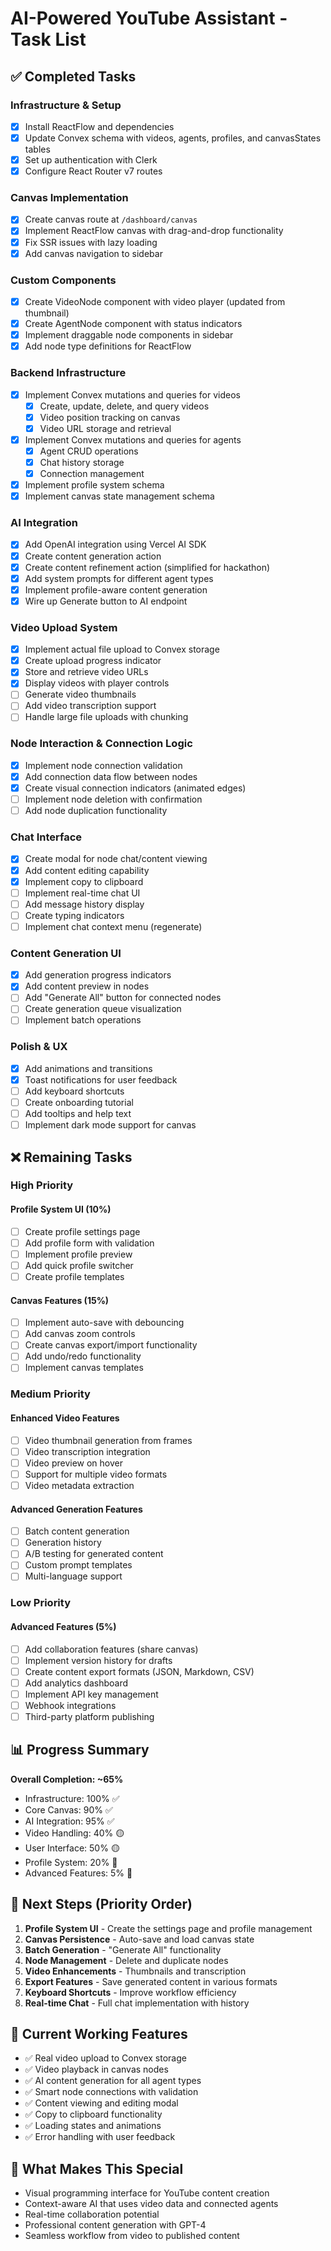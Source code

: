 # AI-Powered YouTube Assistant - Task List

## ✅ Completed Tasks

### Infrastructure & Setup
- [x] Install ReactFlow and dependencies
- [x] Update Convex schema with videos, agents, profiles, and canvasStates tables
- [x] Set up authentication with Clerk
- [x] Configure React Router v7 routes

### Canvas Implementation
- [x] Create canvas route at `/dashboard/canvas`
- [x] Implement ReactFlow canvas with drag-and-drop functionality
- [x] Fix SSR issues with lazy loading
- [x] Add canvas navigation to sidebar

### Custom Components
- [x] Create VideoNode component with video player (updated from thumbnail)
- [x] Create AgentNode component with status indicators
- [x] Implement draggable node components in sidebar
- [x] Add node type definitions for ReactFlow

### Backend Infrastructure
- [x] Implement Convex mutations and queries for videos
  - [x] Create, update, delete, and query videos
  - [x] Video position tracking on canvas
  - [x] Video URL storage and retrieval
- [x] Implement Convex mutations and queries for agents
  - [x] Agent CRUD operations
  - [x] Chat history storage
  - [x] Connection management
- [x] Implement profile system schema
- [x] Implement canvas state management schema

### AI Integration
- [x] Add OpenAI integration using Vercel AI SDK
- [x] Create content generation action
- [x] Create content refinement action (simplified for hackathon)
- [x] Add system prompts for different agent types
- [x] Implement profile-aware content generation
- [x] Wire up Generate button to AI endpoint

### Video Upload System
- [x] Implement actual file upload to Convex storage
- [x] Create upload progress indicator
- [x] Store and retrieve video URLs
- [x] Display videos with player controls
- [ ] Generate video thumbnails
- [ ] Add video transcription support
- [ ] Handle large file uploads with chunking

### Node Interaction & Connection Logic
- [x] Implement node connection validation
- [x] Add connection data flow between nodes
- [x] Create visual connection indicators (animated edges)
- [ ] Implement node deletion with confirmation
- [ ] Add node duplication functionality

### Chat Interface
- [x] Create modal for node chat/content viewing
- [x] Add content editing capability
- [x] Implement copy to clipboard
- [ ] Implement real-time chat UI
- [ ] Add message history display
- [ ] Create typing indicators
- [ ] Implement chat context menu (regenerate)

### Content Generation UI
- [x] Add generation progress indicators
- [x] Add content preview in nodes
- [ ] Add "Generate All" button for connected nodes
- [ ] Create generation queue visualization
- [ ] Implement batch operations

### Polish & UX
- [x] Add animations and transitions
- [x] Toast notifications for user feedback
- [ ] Add keyboard shortcuts
- [ ] Create onboarding tutorial
- [ ] Add tooltips and help text
- [ ] Implement dark mode support for canvas

## ❌ Remaining Tasks

### High Priority

#### Profile System UI (10%)
- [ ] Create profile settings page
- [ ] Add profile form with validation
- [ ] Implement profile preview
- [ ] Add quick profile switcher
- [ ] Create profile templates

#### Canvas Features (15%)
- [ ] Implement auto-save with debouncing
- [ ] Add canvas zoom controls
- [ ] Create canvas export/import functionality
- [ ] Add undo/redo functionality
- [ ] Implement canvas templates

### Medium Priority

#### Enhanced Video Features
- [ ] Video thumbnail generation from frames
- [ ] Video transcription integration
- [ ] Video preview on hover
- [ ] Support for multiple video formats
- [ ] Video metadata extraction

#### Advanced Generation Features
- [ ] Batch content generation
- [ ] Generation history
- [ ] A/B testing for generated content
- [ ] Custom prompt templates
- [ ] Multi-language support

### Low Priority

#### Advanced Features (5%)
- [ ] Add collaboration features (share canvas)
- [ ] Implement version history for drafts
- [ ] Create content export formats (JSON, Markdown, CSV)
- [ ] Add analytics dashboard
- [ ] Implement API key management
- [ ] Webhook integrations
- [ ] Third-party platform publishing

## 📊 Progress Summary

**Overall Completion: ~65%**

- Infrastructure: 100% ✅
- Core Canvas: 90% ✅
- AI Integration: 95% ✅
- Video Handling: 40% 🟡
- User Interface: 50% 🟡
- Profile System: 20% 🔴
- Advanced Features: 5% 🔴

## 🚀 Next Steps (Priority Order)

1. **Profile System UI** - Create the settings page and profile management
2. **Canvas Persistence** - Auto-save and load canvas state
3. **Batch Generation** - "Generate All" functionality
4. **Node Management** - Delete and duplicate nodes
5. **Video Enhancements** - Thumbnails and transcription
6. **Export Features** - Save generated content in various formats
7. **Keyboard Shortcuts** - Improve workflow efficiency
8. **Real-time Chat** - Full chat implementation with history

## 📝 Current Working Features

- ✅ Real video upload to Convex storage
- ✅ Video playback in canvas nodes
- ✅ AI content generation for all agent types
- ✅ Smart node connections with validation
- ✅ Content viewing and editing modal
- ✅ Copy to clipboard functionality
- ✅ Loading states and animations
- ✅ Error handling with user feedback

## 🎯 What Makes This Special

- Visual programming interface for YouTube content creation
- Context-aware AI that uses video data and connected agents
- Real-time collaboration potential
- Professional content generation with GPT-4
- Seamless workflow from video to published content